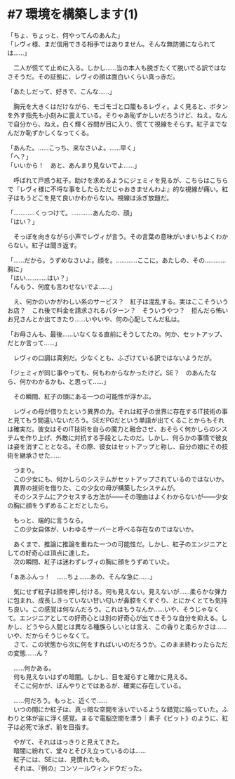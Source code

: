# #7 環境を構築します(1)

「ちょ、ちょっと、何やってんのあんた」  
「レヴィ様、まだ信用できる相手ではありません。そんな無防備になられては……」

　二人が慌てて止めに入る。しかし……当の本人も脱ぎたくて脱いでる訳ではなさそうだ。その証拠に、レヴィの顔は面白いくらい真っ赤だ。

「あたしだって、好きで、こんな……」

　胸元を大きくはだけながら、モゴモゴと口籠もるレヴィ。よく見ると、ボタンを外す指先も小刻みに震えている。そりゃあ恥ずかしいだろうけど、ねえ。なんで自分から、ねえ。白く輝く谷間が目に入り、慌てて視線をそらす。紅子までなんだか恥ずかしくなってくる。

「あんた。……こっち、来なさいよ。……早く」  
「へ？」  
「いいから！　あと、あんまり見ないでよ……」

　呼ばれて戸惑う紅子。助けを求めるようにジェミィを見るが、こちらはこちらで『レヴィ様に不埒な事をしたらただじゃおきませんわよ』的な視線が痛い。紅子はもうどこを見て良いかわからない。視線は泳ぎ放題だ。

「…………くっつけて。…………あんたの、顔」  
「はい？」

　そっぽを向きながら小声でレヴィが言う。その言葉の意味がいまいちよくわからない。紅子は聞き返す。

「……だから。うずめなさいよ。顔を。…………ここに。あたしの、その…………胸に」  
「はい…………はい？」  
「んもう、何度も言わせないでよ……」

　え、何かのいかがわしい系のサービス？　紅子は混乱する。実はここそういうお店？　これ後で料金を請求されるパターン？　そういうやつ？　拒んだら怖いお兄さんとか出てきたり……いやいや、何の心配してんだ私は。

「お母さんも、最後……いなくなる直前にそうしてたの。何か、セットアップ、だとか言って……」

　レヴィの口調は真剣だ。少なくとも、ふざけている訳ではないようだが。

「ジェミィが同じ事やっても、何もわからなかったけど。SE？　のあんたなら、何かわかるかも、と思って……」

　その瞬間、紅子の頭にある一つの可能性が浮かぶ。

　レヴィの母が借りたという異界の力。それは紅子の世界に存在するIT技術の事と見てもう間違いないだろう。SEだPGだという単語が出てくることからもそれは確実だ。彼女はそのIT技術を自らの魔力と融合させ、おそらく何かしらのシステムを作り上げ、外敵に対抗する手段としたのだ。しかし、何らかの事情で彼女は姿を消すこととなる。その際、彼女はセットアップと称し、自分の娘にその技術を継承させた……

　つまり。  
　この少女にも、何かしらのシステムがセットアップされているのではないか。  
　異界の技術を借りた、この少女の母が構築したシステムが。  
　そのシステムにアクセスする方法が――その理由はよくわからないが――少女の胸に顔をうずめることだとしたら。

　もっと、端的に言うなら。  
　この少女自体が、いわゆるサーバーと呼べる存在なのではないか。

　あくまで、推論に推論を重ねた一つの可能性だ。しかし、紅子のエンジニアとしての好奇心は頂点に達した。  
　次の瞬間、紅子は迷わずレヴィの胸に顔をうずめていた。

「ぁあふんっ！　……ちょ……あの、そんな急に……」

　気にせず紅子は顔を押し付ける。何も見えない。見えないが……柔らかな弾力に包まれ、成長しきっていない甘い匂いが鼻腔をくすぐり、とにかくとても気持ち良い。この感覚は何なんだろう。これはもうなんか……いや、そうじゃなくて。エンジニアとしての好奇心とは別の好奇心が出てきそうな自分を抑える。しかし、どうやら人間とは異なる種族らしいとは言え、この香りと柔らかさは……いや、だからそうじゃなくて。  
　さて、この状態から次に何をすればいいのだろうか。このまま終わったらただの変態……ん？

　……何かある。  
　何も見えないはずの暗闇。しかし、目を凝らすと確かに見える。  
　そこに何かが、ぼんやりとではあるが、確実に存在している。

　……何だろう。もっと、近くで……  
　いつの間にか紅子は、真っ暗な空間を泳いでいるような錯覚に陥っていた。ふわりと体が宙に浮く感覚。まるで電脳空間を漂う｜素子《ビット》のように、紅子は必死で泳ぎ、前を目指す。

　やがて、それははっきりと見えてきた。  
　暗闇に紛れて、堂々とそびえ立っているのは……  
　紅子には、SEには、見慣れたもの。  
　それは、『例の』コンソールウィンドウだった。

